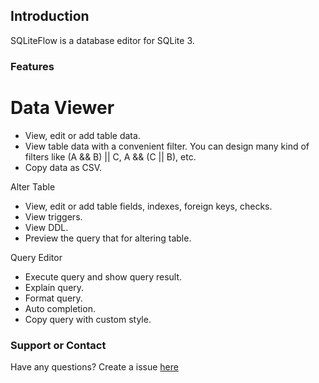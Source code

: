 ## Introduction

SQLiteFlow is a database editor for SQLite 3.

### Features

# Data Viewer

- View, edit or add table data.
- View table data with a convenient filter. You can design many kind of filters like (A && B) \|\| C, A && (C \|\| B), etc.
- Copy data as CSV.

Alter Table

- View, edit or add table fields, indexes, foreign keys, checks.
- View triggers.
- View DDL.
- Preview the query that for altering table.

Query Editor

- Execute query and show query result.
- Explain query.
- Format query.
- Auto completion.
- Copy query with custom style.

### Support or Contact

Have any questions? Create a issue [here](https://github.com/SQLiteFlow/sqliteflow.github.io/issues)
